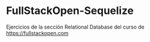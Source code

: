 # FullStackOpen-Sequelize
Ejercicios de la sección Relational Database del curso de https://fullstackopen.com
